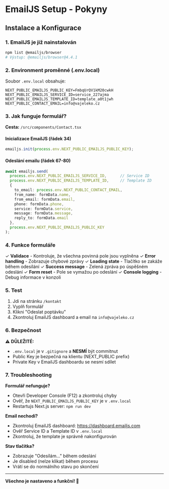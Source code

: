 # EmailJS Setup - Pokyny

## Instalace a Konfigurace

### 1. EmailJS je již nainstalován
```bash
npm list @emailjs/browser
# Výstup: @emailjs/browser@4.4.1
```

### 2. Environment proměnné (.env.local)
Soubor `.env.local` obsahuje:
```env
NEXT_PUBLIC_EMAILJS_PUBLIC_KEY=FmbqUrQV1kM20cwkH
NEXT_PUBLIC_EMAILJS_SERVICE_ID=service_227ajma
NEXT_PUBLIC_EMAILJS_TEMPLATE_ID=template_a0t1jwh
NEXT_PUBLIC_CONTACT_EMAIL=info@vajeleko.cz
```

### 3. Jak funguje formulář?

**Cesta:** `/src/components/Contact.tsx`

#### Inicializace EmailJS (řádek 34)
```typescript
emailjs.init(process.env.NEXT_PUBLIC_EMAILJS_PUBLIC_KEY);
```

#### Odeslání emailu (řádek 67-80)
```typescript
await emailjs.send(
  process.env.NEXT_PUBLIC_EMAILJS_SERVICE_ID,      // Service ID
  process.env.NEXT_PUBLIC_EMAILJS_TEMPLATE_ID,     // Template ID
  {
    to_email: process.env.NEXT_PUBLIC_CONTACT_EMAIL,
    from_name: formData.name,
    from_email: formData.email,
    phone: formData.phone,
    service: formData.service,
    message: formData.message,
    reply_to: formData.email
  },
  process.env.NEXT_PUBLIC_EMAILJS_PUBLIC_KEY
);
```

### 4. Funkce formuláře

✓ **Validace** - Kontroluje, že všechna povinná pole jsou vyplněna
✓ **Error handling** - Zobrazuje chybové zprávy
✓ **Loading state** - Tlačítko se zakáže během odesílání
✓ **Success message** - Zelená zpráva po úspěšném odeslání
✓ **Form reset** - Pole se vymažou po odeslání
✓ **Console logging** - Debug informace v konzoli

### 5. Test

1. Jdi na stránku `/kontakt`
2. Vyplň formulář
3. Klikni "Odeslat poptávku"
4. Zkontroluj EmailJS dashboard a email na `info@vajeleko.cz`

### 6. Bezpečnost

⚠️ **DŮLEŽITÉ:**
- `.env.local` je v `.gitignore` a **NESMÍ** být commitnut
- Public Key je bezpečná na klientu (NEXT_PUBLIC prefix)
- Private Key v EmailJS dashboardu se nesmí sdílet

### 7. Troubleshooting

**Formulář nefunguje?**
- Otevři Developer Console (F12) a zkontroluj chyby
- Ověř, že `NEXT_PUBLIC_EMAILJS_PUBLIC_KEY` je v `.env.local`
- Restartujs Next.js server: `npm run dev`

**Email nechodí?**
- Zkontroluj EmailJS dashboard: https://dashboard.emailjs.com
- Ověř Service ID a Template ID v `.env.local`
- Zkontroluj, že template je správně nakonfigurován

**Stav tlačítka?**
- Zobrazuje "Odesílám..." během odeslání
- Je disabled (nelze klikat) během procesu
- Vrátí se do normálního stavu po skončení

---

**Všechno je nastaveno a funkční! 🚀**
